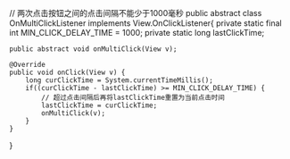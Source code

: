// 两次点击按钮之间的点击间隔不能少于1000毫秒
public abstract class OnMultiClickListener implements View.OnClickListener{
    private static final int MIN_CLICK_DELAY_TIME = 1000;
    private static long lastClickTime;

    public abstract void onMultiClick(View v);

    @Override
    public void onClick(View v) {
        long curClickTime = System.currentTimeMillis();
        if((curClickTime - lastClickTime) >= MIN_CLICK_DELAY_TIME) {
            // 超过点击间隔后再将lastClickTime重置为当前点击时间
            lastClickTime = curClickTime;
            onMultiClick(v);
        }
    }
}
